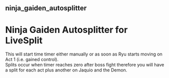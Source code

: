 ## ninja_gaiden_autosplitter<br />
# Ninja Gaiden Autosplitter for LiveSplit<br />
This will start time timer either manually or as soon as Ryu starts moving on Act 1 (i.e. gained control).<br />
Splits occur when timer reaches zero after boss fight therefore you will have a split for each act plus another on Jaquio and the Demon.<br />
